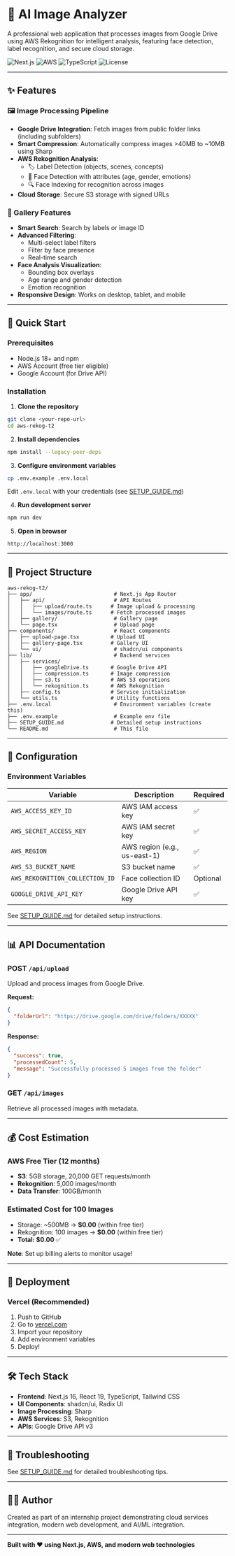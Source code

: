 # 🎨 AI Image Analyzer

A professional web application that processes images from Google Drive using AWS Rekognition for intelligent analysis, featuring face detection, label recognition, and secure cloud storage.

![Next.js](https://img.shields.io/badge/Next.js-16.0-black)
![AWS](https://img.shields.io/badge/AWS-Rekognition%20%7C%20S3-orange)
![TypeScript](https://img.shields.io/badge/TypeScript-5.0-blue)
![License](https://img.shields.io/badge/license-MIT-green)

---

## ✨ Features

### 🖼️ Image Processing Pipeline
- **Google Drive Integration**: Fetch images from public folder links (including subfolders)
- **Smart Compression**: Automatically compress images >40MB to ~10MB using Sharp
- **AWS Rekognition Analysis**:
  - 🏷️ Label Detection (objects, scenes, concepts)
  - 👤 Face Detection with attributes (age, gender, emotions)
  - 🔍 Face Indexing for recognition across images
- **Cloud Storage**: Secure S3 storage with signed URLs

### 🎯 Gallery Features
- **Smart Search**: Search by labels or image ID
- **Advanced Filtering**: 
  - Multi-select label filters
  - Filter by face presence
  - Real-time search
- **Face Analysis Visualization**:
  - Bounding box overlays
  - Age range and gender detection
  - Emotion recognition
- **Responsive Design**: Works on desktop, tablet, and mobile

---

## 🚀 Quick Start

### Prerequisites
- Node.js 18+ and npm
- AWS Account (free tier eligible)
- Google Account (for Drive API)

### Installation

1. **Clone the repository**
```bash
git clone <your-repo-url>
cd aws-rekog-t2
```

2. **Install dependencies**
```bash
npm install --legacy-peer-deps
```

3. **Configure environment variables**
```bash
cp .env.example .env.local
```

Edit `.env.local` with your credentials (see [SETUP_GUIDE.md](./SETUP_GUIDE.md))

4. **Run development server**
```bash
npm run dev
```

5. **Open in browser**
```
http://localhost:3000
```

---

## 📁 Project Structure

```
aws-rekog-t2/
├── app/                          # Next.js App Router
│   ├── api/                      # API Routes
│   │   ├── upload/route.ts      # Image upload & processing
│   │   └── images/route.ts      # Fetch processed images
│   ├── gallery/                  # Gallery page
│   └── page.tsx                  # Upload page
├── components/                   # React components
│   ├── upload-page.tsx          # Upload UI
│   ├── gallery-page.tsx         # Gallery UI
│   └── ui/                       # shadcn/ui components
├── lib/                          # Backend services
│   ├── services/
│   │   ├── googleDrive.ts       # Google Drive API
│   │   ├── compression.ts       # Image compression
│   │   ├── s3.ts                # AWS S3 operations
│   │   └── rekognition.ts       # AWS Rekognition
│   ├── config.ts                # Service initialization
│   └── utils.ts                 # Utility functions
├── .env.local                    # Environment variables (create this)
├── .env.example                  # Example env file
├── SETUP_GUIDE.md               # Detailed setup instructions
└── README.md                     # This file
```

---

## 🔧 Configuration

### Environment Variables

| Variable | Description | Required |
|----------|-------------|----------|
| `AWS_ACCESS_KEY_ID` | AWS IAM access key | ✅ |
| `AWS_SECRET_ACCESS_KEY` | AWS IAM secret key | ✅ |
| `AWS_REGION` | AWS region (e.g., us-east-1) | ✅ |
| `AWS_S3_BUCKET_NAME` | S3 bucket name | ✅ |
| `AWS_REKOGNITION_COLLECTION_ID` | Face collection ID | Optional |
| `GOOGLE_DRIVE_API_KEY` | Google Drive API key | ✅ |

See [SETUP_GUIDE.md](./SETUP_GUIDE.md) for detailed setup instructions.

---

## 📊 API Documentation

### POST `/api/upload`
Upload and process images from Google Drive.

**Request:**
```json
{
  "folderUrl": "https://drive.google.com/drive/folders/XXXXX"
}
```

**Response:**
```json
{
  "success": true,
  "processedCount": 5,
  "message": "Successfully processed 5 images from the folder"
}
```

### GET `/api/images`
Retrieve all processed images with metadata.

---

## 💰 Cost Estimation

### AWS Free Tier (12 months)
- **S3**: 5GB storage, 20,000 GET requests/month
- **Rekognition**: 5,000 images/month
- **Data Transfer**: 100GB/month

### Estimated Cost for 100 Images
- Storage: ~500MB → **$0.00** (within free tier)
- Rekognition: 100 images → **$0.00** (within free tier)
- **Total: $0.00** ✅

**Note**: Set up billing alerts to monitor usage!

---

## 🚢 Deployment

### Vercel (Recommended)

1. Push to GitHub
2. Go to [vercel.com](https://vercel.com)
3. Import your repository
4. Add environment variables
5. Deploy!

---

## 🛠️ Tech Stack

- **Frontend**: Next.js 16, React 19, TypeScript, Tailwind CSS
- **UI Components**: shadcn/ui, Radix UI
- **Image Processing**: Sharp
- **AWS Services**: S3, Rekognition
- **APIs**: Google Drive API v3

---

## 🐛 Troubleshooting

See [SETUP_GUIDE.md](./SETUP_GUIDE.md) for detailed troubleshooting tips.

---

## 👨‍💻 Author

Created as part of an internship project demonstrating cloud services integration, modern web development, and AI/ML integration.

---

**Built with ❤️ using Next.js, AWS, and modern web technologies**
